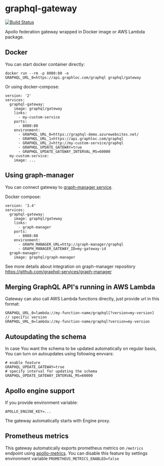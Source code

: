 # graphql-gateway

[![Build Status](https://travis-ci.org/graphql-services/graphql-gateway.svg?branch=master)](https://travis-ci.org/graphql-services/graphql-gateway)

Apollo federation gateway wrapped in Docker image or AWS Lambda package.

## Docker

You can start docker container directly:

```
docker run --rm -p 8080:80 -e GRAPHQL_URL_0=https://api.graphloc.com/graphql graphql/gateway
```

Or using docker-compose:

```
version: '2'
services:
  graphql-gateway:
    image: graphql/gateway
    links:
      - my-custom-service
    ports:
      - 8080:80
    environment:
      - GRAPHQL_URL_0=https://graphql-demo.azurewebsites.net/
      - GRAPHQL_URL_1=https://api.graphloc.com/graphql
      - GRAPHQL_URL_2=http://my-custom-service/graphql
      - GRAPHQL_UPDATE_GATEWAY=true
      - GRAPHQL_UPDATE_GATEWAY_INTERVAL_MS=60000
  my-custom-service:
    image: ...
```

## Using graph-manager

You can connect gateway to [graph-manager service](https://github.com/graphql-services/graph-manager).

Docker compose:

```
version: '3.4'
services:
  graphql-gateway:
    image: graphql/gateway
    links:
      - graph-manager
    ports:
      - 8080:80
    environment:
      - GRAPH_MANAGER_URL=http://graph-manager/graphql
      - GRAPH_MANAGER_GATEWAY_ID=my-gateway-id
  graph-manager:
    image: graphql/graph-manager
```

See more details about integration on graph-manager repository https://github.com/graphql-services/graph-manager

## Merging GraphQL API's running in AWS Lambda

Gateway can also call AWS Lambda functions directly, just provide url in this format:

```
GRAPHQL_URL_0=lambda://my-function-name/graphql[?version=my-version]
// specific version
GRAPHQL_URL_0=lambda://my-function-name/graphql?version=my-version
```

## Autoupdating the schema

In case You want the schema to be updated automatically on regular basis, You can turn on autoupdates using following envvars:

```
# enable feature
GRAPHQL_UPDATE_GATEWAY=true
# specify interval for updating the schema
GRAPHQL_UPDATE_GATEWAY_INTERVAL_MS=60000
```

## Apollo engine support

If you provide environment variable:

```
APOLLO_ENGINE_KEY=...
```

The gateway automatically starts with Engine proxy.

## Prometheus metrics

This gateway automatically exports prometheus metrics on `/metrics` endpoint using [apollo-metrics](https://github.com/dotellie/apollo-metrics).
You can disable this feature by settings environment variable `PROMETHEUS_METRICS_ENABLED=false`
